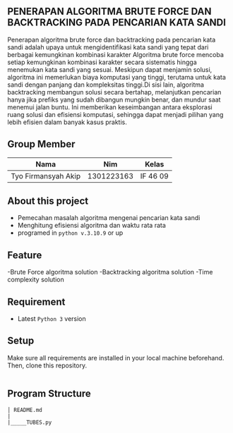 ## PENERAPAN ALGORITMA BRUTE FORCE DAN BACKTRACKING PADA PENCARIAN KATA SANDI


Penerapan algoritma brute force dan backtracking pada pencarian kata sandi adalah upaya untuk mengidentifikasi kata sandi yang tepat dari berbagai kemungkinan kombinasi karakter Algoritma brute force mencoba setiap kemungkinan kombinasi karakter secara sistematis hingga menemukan kata sandi yang sesuai. Meskipun dapat menjamin solusi, algoritma ini memerlukan biaya komputasi yang tinggi, terutama untuk kata sandi dengan panjang dan kompleksitas tinggi.Di sisi lain, algoritma backtracking membangun solusi secara bertahap, melanjutkan pencarian hanya jika prefiks yang sudah dibangun mungkin benar, dan mundur saat menemui jalan buntu. Ini memberikan keseimbangan antara eksplorasi ruang solusi dan efisiensi komputasi, sehingga dapat menjadi pilihan yang lebih efisien dalam banyak kasus praktis.

## Group Member
|       Nama        |    Nim   |  Kelas |
|-------------------|----------|--------|
|Tyo Firmansyah Akip|1301223163|IF 46 09|

## About this project
- Pemecahan masalah algoritma mengenai pencarian kata sandi
- Menghitung efisiensi algoritma dan waktu rata rata
- programed in `python v.3.10.9` or up

## Feature
-Brute Force algoritma solution
-Backtracking algoritma solution
-Time complexity solution

## Requirement
- Latest `Python 3` version

## Setup
Make sure all requirements are installed in your local machine beforehand. Then, clone this repository.
```bash

```

## Program Structure
```
│ README.md
|
|_____TUBES.py

